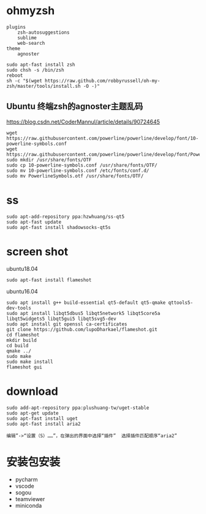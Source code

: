 # ohmyzsh
	plugins
		zsh-autosuggestions
		sublime
		web-search
	theme
		agnoster
```
sudo apt-fast install zsh
sudo chsh -s /bin/zsh
reboot
sh -c "$(wget https://raw.github.com/robbyrussell/oh-my-zsh/master/tools/install.sh -O -)"
```

## Ubuntu 终端zsh的agnoster主题乱码
https://blog.csdn.net/CoderMannul/article/details/90724645

```
wget https://raw.githubusercontent.com/powerline/powerline/develop/font/10-powerline-symbols.conf
wget https://raw.githubusercontent.com/powerline/powerline/develop/font/PowerlineSymbols.otf
sudo mkdir /usr/share/fonts/OTF
sudo cp 10-powerline-symbols.conf /usr/share/fonts/OTF/
sudo mv 10-powerline-symbols.conf /etc/fonts/conf.d/
sudo mv PowerlineSymbols.otf /usr/share/fonts/OTF/
```


# ss
```
sudo apt-add-repository ppa:hzwhuang/ss-qt5
sudo apt-fast update
sudo apt-fast install shadowsocks-qt5s
```

# screen shot
ubuntu18.04
```
sudo apt-fast install flameshot
```
ubuntu16.04
```
sudo apt install g++ build-essential qt5-default qt5-qmake qttools5-dev-tools
sudo apt install libqt5dbus5 libqt5network5 libqt5core5a libqt5widgets5 libqt5gui5 libqt5svg5-dev
sudo apt install git openssl ca-certificates
git clone https://github.com/lupoDharkael/flameshot.git
cd flameshot
mkdir build
cd build
qmake ../
sudo make
sudo make install
flameshot gui
```

# download
```
sudo add-apt-repository ppa:plushuang-tw/uget-stable
sudo apt-get update
sudo apt-fast install uget
sudo apt-fast install aria2

编辑”->“设置（S）……”，在弹出的界面中选择“插件”  选择插件匹配顺序“aria2”
```

# 安装包安装
- pycharm
- vscode
- sogou
- teamviewer
- miniconda